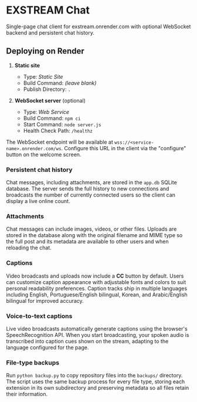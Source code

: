 # EXSTREAM Chat

Single-page chat client for exstream.onrender.com with optional WebSocket backend and
persistent chat history.

## Deploying on Render

1. **Static site**
   - Type: *Static Site*
   - Build Command: *(leave blank)*
   - Publish Directory: `.`

2. **WebSocket server** (optional)
   - Type: *Web Service*
   - Build Command: `npm ci`
   - Start Command: `node server.js`
   - Health Check Path: `/healthz`

The WebSocket endpoint will be available at `wss://<service-name>.onrender.com/ws`.
Configure this URL in the client via the "configure" button on the welcome screen.

### Persistent chat history

Chat messages, including attachments, are stored in the `app.db` SQLite
database. The server sends the full history to new connections and broadcasts
the number of currently connected users so the client can display a live online
count.

### Attachments

Chat messages can include images, videos, or other files. Uploads are stored in
the database along with the original filename and MIME type so the full post and
its metadata are available to other users and when reloading the chat.

### Captions

Video broadcasts and uploads now include a **CC** button by default. Users can
customize caption appearance with adjustable fonts and colors to suit personal
readability preferences. Caption tracks ship in multiple languages including
English, Portuguese/English bilingual, Korean, and Arabic/English bilingual for
improved accuracy.

### Voice-to-text captions

Live video broadcasts automatically generate captions using the browser's
SpeechRecognition API. When you start broadcasting, your spoken audio is
transcribed into caption cues shown on the stream, adapting to the language
configured for the page.

### File-type backups

Run `python backup.py` to copy repository files into the `backups/` directory.
The script uses the same backup process for every file type, storing each
extension in its own subdirectory and preserving metadata so all files retain
their information.
